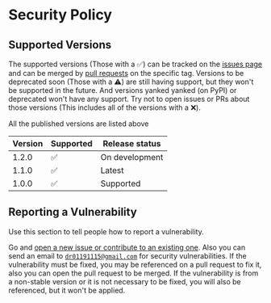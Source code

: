 # Security Policy

## Supported Versions

The supported versions \(Those with a :white_check_mark:\) can be tracked on the [issues page](http://github.com/diddileija/diddiparser/issues) 
and can be merged by [pull requests](http://github.com/diddileija/diddiparser/pulls) on the specific tag. Versions to be deprecated soon
\(Those with a :warning:\) are still having support, but they won't be supported in the future. And versions yanked yanked \(on PyPI\) or deprecated 
won't have any support. Try not to open issues or PRs about those versions \(This includes all of the versions with a :x:\).

All the published versions are listed above

| Version | Supported          | Release status      |
| ------- | ------------------ | ------------------- |
| 1.2.0   | :white_check_mark: | On development      |
| 1.1.0   | :white_check_mark: | Latest              |
| 1.0.0   | :white_check_mark: | Supported           |


## Reporting a Vulnerability

Use this section to tell people how to report a vulnerability.

Go and [open a new issue or contribute to an existing one](http://github.com/diddileija/diddiparser/issues). 
Also you can send an email to [`dr01191115@gmail.com`](mailto:dr01191115@gmail.com) for security vulnerabilities. If the vulnerability must be fixed, you may be referenced on a
pull request to fix it, also you can open the pull request to be merged. If the vulnerability is from a non-stable version or it is not necessary to be fixed, you will also be
referenced, but it won't be applied.
